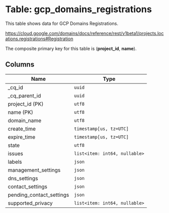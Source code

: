 # Table: gcp_domains_registrations

This table shows data for GCP Domains Registrations.

https://cloud.google.com/domains/docs/reference/rest/v1beta1/projects.locations.registrations#Registration

The composite primary key for this table is (**project_id**, **name**).

## Columns

| Name          | Type          |
| ------------- | ------------- |
|_cq_id|`uuid`|
|_cq_parent_id|`uuid`|
|project_id (PK)|`utf8`|
|name (PK)|`utf8`|
|domain_name|`utf8`|
|create_time|`timestamp[us, tz=UTC]`|
|expire_time|`timestamp[us, tz=UTC]`|
|state|`utf8`|
|issues|`list<item: int64, nullable>`|
|labels|`json`|
|management_settings|`json`|
|dns_settings|`json`|
|contact_settings|`json`|
|pending_contact_settings|`json`|
|supported_privacy|`list<item: int64, nullable>`|